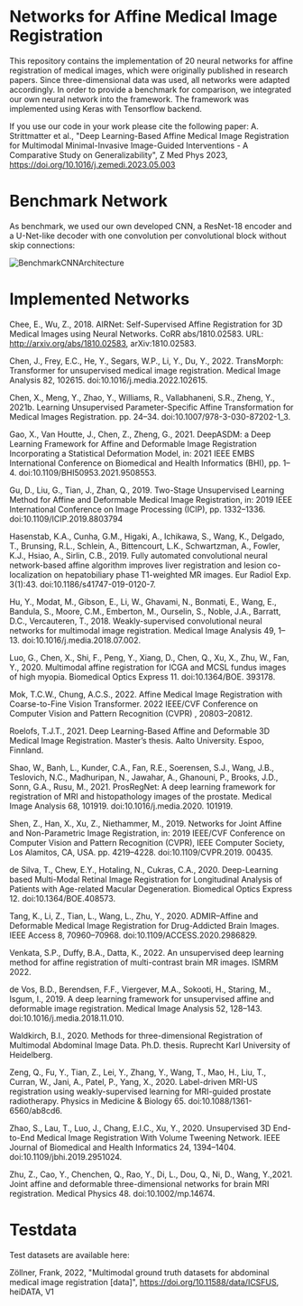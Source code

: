 # Networks for Affine Medical Image Registration

This repository contains the implementation of 20 neural networks for affine registration of medical images, which were originally published in research papers. Since three-dimensional data was used, all networks were adapted accordingly. In order to provide a benchmark for comparison, we integrated our own neural network into the framework. The framework was implemented using Keras with Tensorflow backend.

If you use our code in your work please cite the following paper:
A. Strittmatter et al., "Deep Learning-Based Affine Medical Image Registration for Multimodal Minimal-Invasive Image-Guided Interventions - A Comparative Study on Generalizability", Z Med Phys 2023, https://doi.org/10.1016/j.zemedi.2023.05.003

# Benchmark Network

As benchmark, we used our own developed CNN, a ResNet-18 encoder and a U-Net-like decoder with one convolution per convolutional block without skip connections:

![BenchmarkCNNArchitecture](https://user-images.githubusercontent.com/129390849/230046201-3c61d409-0470-42b2-820c-8ec1ced254a1.png)


# Implemented Networks

Chee, E., Wu, Z., 2018. AIRNet: Self-Supervised Affine Registration for 3D Medical Images using Neural Networks. CoRR abs/1810.02583. URL: http://arxiv.org/abs/1810.02583, arXiv:1810.02583.

Chen, J., Frey, E.C., He, Y., Segars, W.P., Li, Y., Du, Y., 2022. TransMorph: Transformer for unsupervised medical image registration. Medical Image Analysis 82, 102615. doi:10.1016/j.media.2022.102615.

Chen, X., Meng, Y., Zhao, Y., Williams, R., Vallabhaneni, S.R., Zheng, Y., 2021b. Learning Unsupervised Parameter-Specific Affine Transformation for Medical Images Registration. pp. 24–34. doi:10.1007/978-3-030-87202-1\_3.

Gao, X., Van Houtte, J., Chen, Z., Zheng, G., 2021. DeepASDM: a Deep Learning Framework for Affine and Deformable Image Registration Incorporating a Statistical Deformation Model, in: 2021 IEEE EMBS International Conference on Biomedical and Health Informatics (BHI), pp. 1–4. doi:10.1109/BHI50953.2021.9508553.

Gu, D., Liu, G., Tian, J., Zhan, Q., 2019. Two-Stage Unsupervised Learning Method for Affine and Deformable Medical Image Registration, in: 2019 IEEE International Conference on Image Processing (ICIP), pp. 1332–1336. doi:10.1109/ICIP.2019.8803794

Hasenstab, K.A., Cunha, G.M., Higaki, A., Ichikawa, S., Wang, K., Delgado, T., Brunsing, R.L., Schlein, A., Bittencourt, L.K., Schwartzman, A., Fowler, K.J., Hsiao, A., Sirlin, C.B., 2019. Fully automated convolutional neural network-based affine algorithm improves liver registration and lesion co-localization on hepatobiliary phase T1-weighted MR images. Eur Radiol Exp. 3(1):43. doi:10.1186/s41747-019-0120-7.

Hu, Y., Modat, M., Gibson, E., Li, W., Ghavami, N., Bonmati, E., Wang, E., Bandula, S., Moore, C.M., Emberton, M., Ourselin, S., Noble, J.A., Barratt, D.C., Vercauteren, T., 2018. Weakly-supervised convolutional neural networks for multimodal image registration. Medical Image Analysis 49, 1–13. doi:10.1016/j.media.2018.07.002.

Luo, G., Chen, X., Shi, F., Peng, Y., Xiang, D., Chen, Q., Xu, X., Zhu, W., Fan, Y., 2020. Multimodal affine registration for ICGA and MCSL fundus images of high myopia. Biomedical Optics Express 11. doi:10.1364/BOE. 393178.

Mok, T.C.W., Chung, A.C.S., 2022. Affine Medical Image Registration with Coarse-to-Fine Vision Transformer. 2022 IEEE/CVF Conference on Computer Vision and Pattern Recognition (CVPR) , 20803–20812.

Roelofs, T.J.T., 2021. Deep Learning-Based Affine and Deformable 3D Medical Image Registration. Master’s thesis. Aalto University. Espoo, Finnland.

Shao, W., Banh, L., Kunder, C.A., Fan, R.E., Soerensen, S.J., Wang, J.B., Teslovich, N.C., Madhuripan, N., Jawahar, A., Ghanouni, P., Brooks, J.D., Sonn, G.A., Rusu, M., 2021. ProsRegNet: A deep learning framework for registration of MRI and histopathology images of the prostate. Medical Image Analysis 68, 101919. doi:10.1016/j.media.2020. 101919. 

Shen, Z., Han, X., Xu, Z., Niethammer, M., 2019. Networks for Joint Affine and Non-Parametric Image Registration, in: 2019 IEEE/CVF Conference on Computer Vision and Pattern Recognition (CVPR), IEEE Computer Society, Los Alamitos, CA, USA. pp. 4219–4228. doi:10.1109/CVPR.2019. 00435.

de Silva, T., Chew, E.Y., Hotaling, N., Cukras, C.A., 2020. Deep-Learning based Multi-Modal Retinal Image Registration for Longitudinal Analysis of Patients with Age-related Macular Degeneration. Biomedical Optics Express 12. doi:10.1364/BOE.408573.

Tang, K., Li, Z., Tian, L., Wang, L., Zhu, Y., 2020. ADMIR–Affine and Deformable Medical Image Registration for Drug-Addicted Brain Images. IEEE Access 8, 70960–70968. doi:10.1109/ACCESS.2020.2986829.

Venkata, S.P., Duffy, B.A., Datta, K., 2022. An unsupervised deep learning method for affine registration of multi-contrast brain MR images. ISMRM 2022.

de Vos, B.D., Berendsen, F.F., Viergever, M.A., Sokooti, H., Staring, M., Isgum, I., 2019. A deep learning framework for unsupervised affine and deformable image registration. Medical Image Analysis 52, 128–143. doi:10.1016/j.media.2018.11.010. 

Waldkirch, B.I., 2020. Methods for three-dimensional Registration of Multimodal Abdominal Image Data. Ph.D. thesis. Ruprecht Karl University of Heidelberg.

Zeng, Q., Fu, Y., Tian, Z., Lei, Y., Zhang, Y., Wang, T., Mao, H., Liu, T., Curran, W., Jani, A., Patel, P., Yang, X., 2020. Label-driven MRI-US registration using weakly-supervised learning for MRI-guided prostate radiotherapy. Physics in Medicine & Biology 65. doi:10.1088/1361-6560/ab8cd6.

Zhao, S., Lau, T., Luo, J., Chang, E.I.C., Xu, Y., 2020. Unsupervised 3D End-to-End Medical Image Registration With Volume Tweening Network. IEEE Journal of Biomedical and Health Informatics 24, 1394–1404. doi:10.1109/jbhi.2019.2951024.

Zhu, Z., Cao, Y., Chenchen, Q., Rao, Y., Di, L., Dou, Q., Ni, D., Wang, Y.,2021. Joint affine and deformable three-dimensional networks for brain MRI registration. Medical Physics 48. doi:10.1002/mp.14674.

# Testdata
Test datasets are available here:

Zöllner, Frank, 2022, "Multimodal ground truth datasets for abdominal medical image registration [data]", https://doi.org/10.11588/data/ICSFUS, heiDATA, V1 
